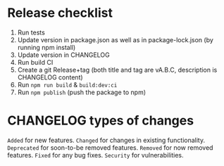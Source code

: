 Release checklist
=================
1. Run tests
2. Update version in package.json as well as in package-lock.json (by running npm install)
3. Update version in CHANGELOG
4. Run build CI
5. Create a git Release+tag (both title and tag are vA.B.C, description is CHANGELOG content)
6. Run `npm run build` & `build:dev:ci`
7. Run `npm publish` (push the package to npm)

CHANGELOG types of changes
==========================
`Added`      for new features.
`Changed`    for changes in existing functionality.
`Deprecated` for soon-to-be removed features.
`Removed`    for now removed features.
`Fixed`      for any bug fixes.
`Security`   for vulnerabilities.
